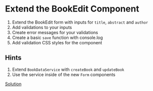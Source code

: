 # Extend the BookEdit Component
1. Extend the BookEdit form with inputs for `title`, `abstract` and `author`
2. Add validations to your inputs
3. Create error messages for your validations
4. Create a basic `save` function with console.log
5. Add validation CSS styles for the component

## Hints

1. Extend `BookDataService` with `createBook` and `updateBook`
2. Use the service inside of the new `Form` components


[Solution](https://stackblitz.com/github/angularjs-de/angular-workshop/tree/Extend-the-BookEdit-Component)
